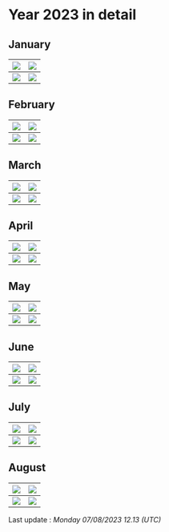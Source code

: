 # Year 2023 in detail


## January

| ![](graphs/postsbyday202301.png) | ![](graphs/postsbygroup202301.png) |
|---|---|
| ![](graphs/grouppie202301.png) |  ![](graphs/victims_per_day_202301.png)| 

## February

| ![](graphs/postsbyday202302.png) | ![](graphs/postsbygroup202302.png) |
|---|---|
| ![](graphs/grouppie202302.png) |  ![](graphs/victims_per_day_202302.png)| 

## March

| ![](graphs/postsbyday202303.png) | ![](graphs/postsbygroup202303.png) |
|---|---|
| ![](graphs/grouppie202303.png) |  ![](graphs/victims_per_day_202303.png)| 

## April

| ![](graphs/postsbyday202304.png) | ![](graphs/postsbygroup202304.png) |
|---|---|
| ![](graphs/grouppie202304.png) |  ![](graphs/victims_per_day_202304.png)| 

## May

| ![](graphs/postsbyday202305.png) | ![](graphs/postsbygroup202305.png) |
|---|---|
| ![](graphs/grouppie202305.png) |  ![](graphs/victims_per_day_202305.png)| 

## June

| ![](graphs/postsbyday202306.png) | ![](graphs/postsbygroup202306.png) |
|---|---|
| ![](graphs/grouppie202306.png) |  ![](graphs/victims_per_day_202306.png)| 

## July

| ![](graphs/postsbyday202307.png) | ![](graphs/postsbygroup202307.png) |
|---|---|
| ![](graphs/grouppie202307.png) |  ![](graphs/victims_per_day_202307.png)| 

## August

| ![](graphs/postsbyday202308.png) | ![](graphs/postsbygroup202308.png) |
|---|---|
| ![](graphs/grouppie202308.png) |  ![](graphs/victims_per_day_202308.png)| 

Last update : _Monday 07/08/2023 12.13 (UTC)_
